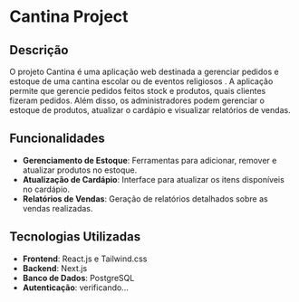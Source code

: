# Cantina Project

## Descrição

O projeto Cantina é uma aplicação web destinada a gerenciar pedidos e estoque de uma cantina escolar ou de eventos religiosos . A aplicação permite que gerencie pedidos feitos stock e produtos, quais clientes fizeram pedidos. Além disso, os administradores podem gerenciar o estoque de produtos, atualizar o cardápio e visualizar relatórios de vendas.

## Funcionalidades

- **Gerenciamento de Estoque**: Ferramentas para adicionar, remover e atualizar produtos no estoque.
- **Atualização de Cardápio**: Interface para atualizar os itens disponíveis no cardápio.
- **Relatórios de Vendas**: Geração de relatórios detalhados sobre as vendas realizadas.

## Tecnologias Utilizadas

- **Frontend**: React.js e Tailwind.css
- **Backend**: Next.js
- **Banco de Dados**: PostgreSQL
- **Autenticação**: verificando...

